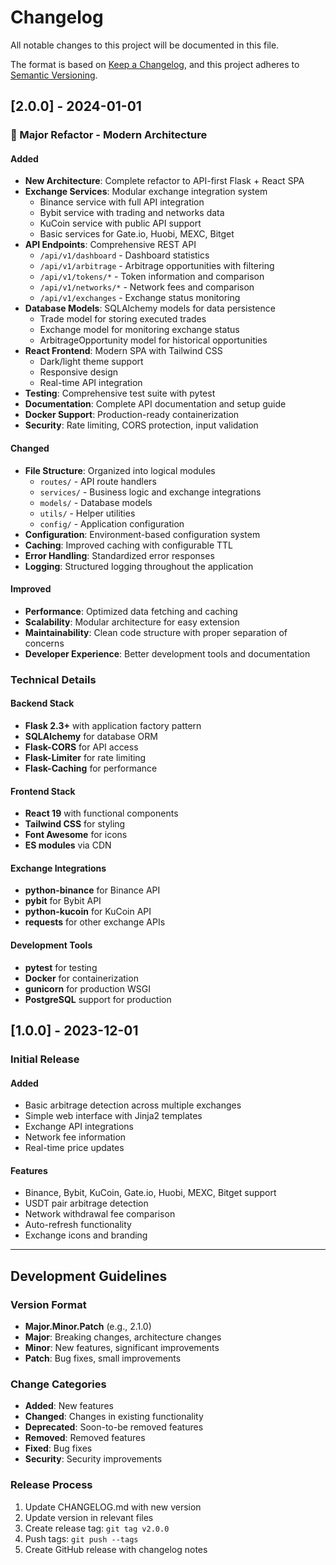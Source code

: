 # Changelog

All notable changes to this project will be documented in this file.

The format is based on [Keep a Changelog](https://keepachangelog.com/en/1.0.0/),
and this project adheres to [Semantic Versioning](https://semver.org/spec/v2.0.0.html).

## [2.0.0] - 2024-01-01

### 🎉 Major Refactor - Modern Architecture

#### Added
- **New Architecture**: Complete refactor to API-first Flask + React SPA
- **Exchange Services**: Modular exchange integration system
    - Binance service with full API integration
    - Bybit service with trading and networks data
    - KuCoin service with public API support
    - Basic services for Gate.io, Huobi, MEXC, Bitget
- **API Endpoints**: Comprehensive REST API
    - `/api/v1/dashboard` - Dashboard statistics
    - `/api/v1/arbitrage` - Arbitrage opportunities with filtering
    - `/api/v1/tokens/*` - Token information and comparison
    - `/api/v1/networks/*` - Network fees and comparison
    - `/api/v1/exchanges` - Exchange status monitoring
- **Database Models**: SQLAlchemy models for data persistence
    - Trade model for storing executed trades
    - Exchange model for monitoring exchange status
    - ArbitrageOpportunity model for historical opportunities
- **React Frontend**: Modern SPA with Tailwind CSS
    - Dark/light theme support
    - Responsive design
    - Real-time API integration
- **Testing**: Comprehensive test suite with pytest
- **Documentation**: Complete API documentation and setup guide
- **Docker Support**: Production-ready containerization
- **Security**: Rate limiting, CORS protection, input validation

#### Changed
- **File Structure**: Organized into logical modules
    - `routes/` - API route handlers
    - `services/` - Business logic and exchange integrations
    - `models/` - Database models
    - `utils/` - Helper utilities
    - `config/` - Application configuration
- **Configuration**: Environment-based configuration system
- **Caching**: Improved caching with configurable TTL
- **Error Handling**: Standardized error responses
- **Logging**: Structured logging throughout the application

#### Improved
- **Performance**: Optimized data fetching and caching
- **Scalability**: Modular architecture for easy extension
- **Maintainability**: Clean code structure with proper separation of concerns
- **Developer Experience**: Better development tools and documentation

### Technical Details

#### Backend Stack
- **Flask 2.3+** with application factory pattern
- **SQLAlchemy** for database ORM
- **Flask-CORS** for API access
- **Flask-Limiter** for rate limiting
- **Flask-Caching** for performance

#### Frontend Stack
- **React 19** with functional components
- **Tailwind CSS** for styling
- **Font Awesome** for icons
- **ES modules** via CDN

#### Exchange Integrations
- **python-binance** for Binance API
- **pybit** for Bybit API
- **python-kucoin** for KuCoin API
- **requests** for other exchange APIs

#### Development Tools
- **pytest** for testing
- **Docker** for containerization
- **gunicorn** for production WSGI
- **PostgreSQL** support for production

## [1.0.0] - 2023-12-01

### Initial Release

#### Added
- Basic arbitrage detection across multiple exchanges
- Simple web interface with Jinja2 templates
- Exchange API integrations
- Network fee information
- Real-time price updates

#### Features
- Binance, Bybit, KuCoin, Gate.io, Huobi, MEXC, Bitget support
- USDT pair arbitrage detection
- Network withdrawal fee comparison
- Auto-refresh functionality
- Exchange icons and branding

---

## Development Guidelines

### Version Format
- **Major.Minor.Patch** (e.g., 2.1.0)
- **Major**: Breaking changes, architecture changes
- **Minor**: New features, significant improvements
- **Patch**: Bug fixes, small improvements

### Change Categories
- **Added**: New features
- **Changed**: Changes in existing functionality
- **Deprecated**: Soon-to-be removed features
- **Removed**: Removed features
- **Fixed**: Bug fixes
- **Security**: Security improvements

### Release Process
1. Update CHANGELOG.md with new version
2. Update version in relevant files
3. Create release tag: `git tag v2.0.0`
4. Push tags: `git push --tags`
5. Create GitHub release with changelog notes